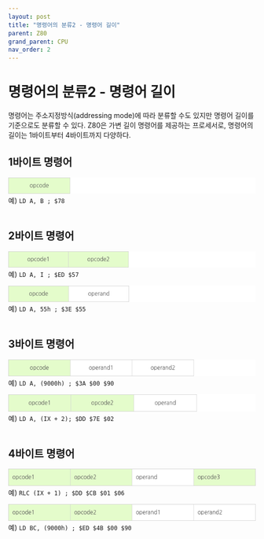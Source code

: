 ```yaml
---
layout: post
title: "명령어의 분류2 - 명령어 길이"
parent: Z80
grand_parent: CPU
nav_order: 2
---
```


# 명령어의 분류2 - 명령어 길이

명령어는 주소지정방식(addressing mode)에 따라 분류할 수도 있지만 명령어 길이를 기준으로도 분류할 수 있다. Z80은 가변 길이 명령어를 제공하는 프로세서로, 명령어의 길이는 1바이트부터 4바이트까지 다양하다.  

## 1바이트 명령어
![1바이트 명령어](/image/z80-1byteinst.png)  
예) `LD A, B ; $78`  
<br>

## 2바이트 명령어
![2바이트 명령어1](/image/z80-2byteinst1.png)  
예) `LD A, I ; $ED $57`  
  
![2바이트 명령어2](/image/z80-2byteinst2.png)  
예) `LD A, 55h ; $3E $55`  
<br>
  
## 3바이트 명령어
![3바이트 명령어1](/image/z80-3byteinst1.png)  
예) `LD A, (9000h) ; $3A $00 $90`  
  
![3바이트 명령어2](/image/z80-3byteinst2.png)  
예) `LD A, (IX + 2); $DD $7E $02`  
<br>
  
## 4바이트 명령어
![1바이트 명령어](/image/z80-4byteinst1.png)  
예) `RLC (IX + 1) ; $DD $CB $01 $06`  
  
![1바이트 명령어](/image/z80-4byteinst2.png)  
예) `LD BC, (9000h) ; $ED $4B $00 $90`
  
